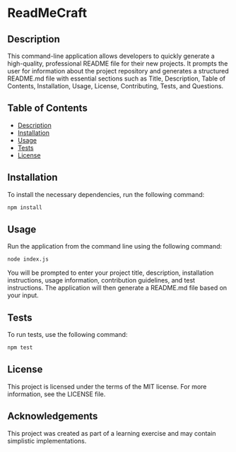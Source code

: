 # ReadMeCraft

## Description

This command-line application allows developers to quickly generate a high-quality, professional README file for their new projects. It prompts the user for information about the project repository and generates a structured README.md file with essential sections such as Title, Description, Table of Contents, Installation, Usage, License, Contributing, Tests, and Questions.

## Table of Contents

- [Description](#description)
- [Installation](#installation)
- [Usage](#usage)
- [Tests](#tests)
- [License](#license)

## Installation

To install the necessary dependencies, run the following command:

```bash
npm install
```

## Usage

Run the application from the command line using the following command:

```bash
node index.js
```

You will be prompted to enter your project title, description, installation instructions, usage information, contribution guidelines, and test instructions. The application will then generate a README.md file based on your input.

## Tests

To run tests, use the following command:

```bash
npm test
```

## License

This project is licensed under the terms of the MIT license. For more information, see the LICENSE file.

## Acknowledgements

This project was created as part of a learning exercise and may contain simplistic implementations.
